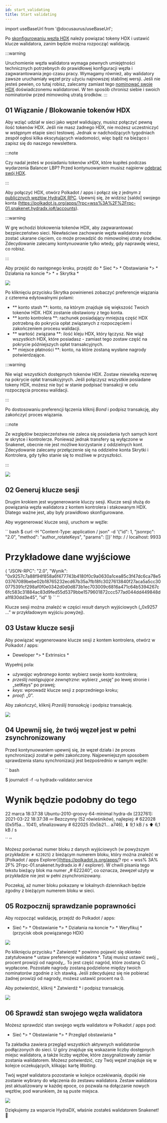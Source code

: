 ```yaml
---
id: start_validating 
title: Start validating
---
```


import useBaseUrl from '@docusaurus/useBaseUrl';

Po [skonfigurowaniu węzła HDX](/node_setup) należy powiązać tokeny HDX i ustawić klucze walidatora, zanim będzie można rozpocząć walidację.

:::warning

Uruchomienie węzła walidatora wymaga pewnych umiejętności technicznych potrzebnych do prawidłowej konfiguracji węzła i zagwarantowania jego czasu pracy. Wymagamy również, aby walidatory zawsze uruchamiały węzeł przy użyciu najnowszej stabilnej wersji. Jeśli nie jesteś pewien, co tutaj robisz, zalecamy zamiast tego [nominować swoje HDX](/start_nominating) doświadczonemu walidatorowi. W ten sposób chronisz siebie i swoich nominatorów przed mimowolną utratą środków.
:::

## 01 Wiązanie / Blokowanie tokenów HDX

Aby wziąć udział w sieci jako węzeł walidujący, musisz połączyć pewną ilość tokenów HDX. Jeśli nie masz żadnego HDX, nie możesz uczestniczyć w _wstępnym_ etapie sieci testowej. Jednak w nadchodzących tygodniach zespół ogłosi kilka ekscytujących wiadomości, więc bądź na bieżąco i zapisz się do naszego newslettera.

:::note

Czy nadal jesteś w posiadaniu tokenów xHDX, które kupiłeś podczas wydarzenia Balancer LBP? Przed kontynuowaniem musisz najpierw [odebrać swój HDX](/claim).

:::

Aby połączyć HDX, otwórz Polkadot / apps i połącz się z jednym z [publicznych węzłów HydraDX RPC](/polkadotjs_apps_public). Upewnij się, że widzisz [saldo] swojego konta (https://polkadot.js.org/apps/?rpc=wss%3A%2F%2Frpc-01.snakenet.hydradx.io#/accounts).

:::warning

W grę wchodzi blokowenia tokenów HDX, aby zagwarantować bezpieczeństwo sieci. Niewłaściwe zachowanie węzła walidatora może zostać ukarane cięciem, co może prowadzić do mimowolnej utraty środków. Zdecydowanie zalecamy kontynuowanie tylko wtedy, gdy naprawdę wiesz, co robisz.

:::

Aby przejść do następnego kroku, przejdź do * Sieć *> * Obstawianie *> * Działania na koncie *> * + Skrytka *

<div style={{textAlign: 'center'}}>
  <img src={useBaseUrl('/validator-guide/bond-hdx-1.png')} />
</div>

Po kliknięciu przycisku Skrytka powinieneś zobaczyć preferencje wiązania z czterema edytowalnymi polami:
* ** konto stash **: konto, na którym znajduje się większość Twoich tokenów HDX. HDX zostanie obstawiony z tego konta.
* ** konto kontrolera **: rachunek posiadający mniejszą część HDX potrzebną do pokrycia opłat związanych z rozpoczęciem i zakończeniem procesu walidacji.
* ** wartość związana **: ilość kleju HDX, który łączysz. Nie wiąż wszystkich HDX, które posiadasz - zamiast tego zostaw część na pokrycie późniejszych opłat transakcyjnych.
* ** miejsce płatności **: konto, na które zostaną wysłane nagrody potwierdzające.

:::warning

Nie wiąż wszystkich dostępnych tokenów HDX. Zostaw niewielką rezerwę na pokrycie opłat transakcyjnych. Jeśli połączysz wszystkie posiadane tokeny HDX, możesz nie być w stanie podpisać transakcji w celu rozpoczęcia procesu walidacji.

:::

Po dostosowaniu preferencji łączenia kliknij _Bond_ i podpisz transakcję, aby zakończyć proces wiązania.

:::note

Ze względów bezpieczeństwa nie zaleca się posiadania tych samych kont w skrytce i kontrolerze. Ponieważ jednak transfery są wyłączone w Snakenet, obecnie nie jest możliwe korzystanie z oddzielnych kont. Zdecydowanie zalecamy przełączenie się na oddzielne konta Skrytki i Kontrolera, gdy tylko stanie się to możliwe w przyszłości.

:::

<div style={{textAlign: 'center'}}>
  <img src={useBaseUrl('/validator-guide/bond-hdx-2.png')} />
</div>

## 02 Generuj klucze sesji

Drugim krokiem jest wygenerowanie kluczy sesji. Klucze sesji służą do powiązania węzła walidatora z kontem kontrolera i stakowanym HDX. Dlatego ważne jest, aby były prawidłowo skonfigurowane.

Aby wygenerować klucze sesji, uruchom w węźle:

`` bash
$ curl -H "Content-Type: application / json" -d '{"id": 1, "jsonrpc": "2.0", "method": "author_rotateKeys", "params": []}' http: / / localhost: 9933

# Przykładowe dane wyjściowe
{ "JSON-RPC": "2.0", "Wynik": "0x9257c7a88f94f858a6f477743b4180f0c9a0630a1cea85c3f47dc6ca78e503767089bebe02b18765232ecd67b35a7fb18fc3027613840f27aca5a5cc300775391cf298af0f0e0342d0d0d873b1ec703009c6816a471c64b5394267c6fc583c31884ac83d9fed55d5379bbe1579601872ccc577ad044dd449848da1f830dd3e45", "id" 1}
`` ''

Klucze sesji można znaleźć w części _result_ danych wyjściowych („0x9257 ...” w przykładowym wyjściu powyżej).

## 03 Ustaw klucze sesji

Aby powiązać wygenerowane klucze sesji z kontem kontrolera, otwórz w Polkadot / apps:
* Deweloper *> * Extrinsics *

Wypełnij pola:

* _używając wybranego konta_: wybierz swoje konto kontrolera;
* _prześlij następujące zewnętrzne_: wybierz „sesję” po lewej stronie i „setKeys” po prawej;
* _keys_: wprowadź klucze sesji z poprzedniego kroku;
* _proof_: „0”.

Aby zakończyć, kliknij _Prześlij transakcję_ i podpisz transakcję.

<div style={{textAlign: 'center'}}>
  <img src={useBaseUrl('/validator-guide/set-session-keys-1.png')} />
</div>

## 04 Upewnij się, że twój węzeł jest w pełni zsynchronizowany

Przed kontynuowaniem upewnij się, że węzeł działa i że proces synchronizacji został w pełni zakończony. Najpewniejszym sposobem sprawdzenia stanu synchronizacji jest bezpośrednio w samym węźle:

`` bash

$ journalctl -f -u hydradx-validator.service

# Wynik będzie podobny do tego
22 marca 18:37:38 Ubuntu-2010-groovy-64-minimal hydra-dx [232761]: 2021-03-22 18:37:38 💤
Bezczynny (52 rówieśników), najlepiej: # 622028 (0x5f5a… 1041), sfinalizowany # 622025 (0x5b21… a746), ⬇ 9,1 kB / s ⬆ 6,1 kB / s

`` ''

Możesz porównać numer bloku z danych wyjściowych (w powyższym przykładzie: `# 622025`) z bieżącym numerem bloku, który można znaleźć w [Polkadot / apps Explorer](https://polkadot.js.org/apps/? rpc = wss% 3A% 2F% 2Frpc-01.snakenet.hydradx.io # / explorer). W chwili pisania tego tekstu bieżący blok ma numer „# 622240”, co oznacza, że ​​węzeł użyty w przykładzie nie jest w pełni zsynchronizowany.

Poczekaj, aż numer bloku pokazany w lokalnych dziennikach będzie zgodny z bieżącym numerem bloku w sieci.

## 05 Rozpocznij sprawdzanie poprawności

Aby rozpocząć walidację, przejdź do Polkadot / apps:

* Sieć *> * Obstawianie *> * Działania na koncie *> * Weryfikuj * (przycisk obok powiązanego HDX)

<div style={{textAlign: 'center'}}>
  <img src={useBaseUrl('/validator-guide/validate-1.png')} />
</div>

Po kliknięciu przycisku * Zatwierdź * powinno pojawić się okienko zatytułowane * ustaw preferencje walidatora *. Tutaj musisz ustawić swój _ procent prowizji od nagrody_. To jest część nagród, które zostaną Ci wypłacone. Pozostałe nagrody zostaną podzielone między twoich nominatorów zgodnie z ich stawką. Jeśli zdecydujesz się nie pobierać żadnej prowizji od nagrody, możesz ustawić procent na 0.

Aby potwierdzić, kliknij * Zatwierdź * i podpisz transakcję.

<div style={{textAlign: 'center'}}>
  <img src={useBaseUrl('/validator-guide/validate-2.png')} />
</div>

## 06 Sprawdź stan swojego węzła walidatora

Możesz sprawdzić stan swojego węzła walidatora w Polkadot / apps pod:

* Sieć *> * Obstawianie *> * Przegląd obstawiania *

Ta zakładka zawiera przegląd wszystkich aktywnych walidatorów podłączonych do sieci. U góry znajduje się wskazanie liczby dostępnych miejsc walidatora, a także liczby węzłów, które zasygnalizowały zamiar zostania walidatorem. Możesz potwierdzić, czy Twój węzeł znajduje się w kolejce oczekujących, klikając kartę _Waiting_.

Twój węzeł walidatora pozostanie w kolejce oczekiwania, dopóki nie zostanie wybrany do włączenia do zestawu walidatora. Zestaw walidatora jest aktualizowany w każdej epoce, co pozwala na dołączanie nowych węzłów, pod warunkiem, że są puste miejsca.

<div style={{textAlign: 'center'}}>
  <img src={useBaseUrl('/validator-guide/validate-3.png')} />
</div>

Dziękujemy za wsparcie HydraDX, właśnie zostałeś walidatorem Snakenet! 🎉
